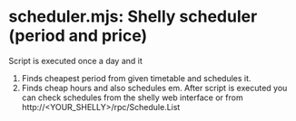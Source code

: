 scheduler.mjs: Shelly scheduler (period and price)
===
Script is executed once a day and it 
1) Finds cheapest period from given timetable and schedules it.
2) Finds cheap hours and also schedules em.
After script is executed you can check schedules from the shelly web interface or from http://<YOUR_SHELLY>/rpc/Schedule.List
